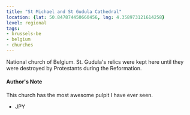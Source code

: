 ```yaml
---
title: "St Michael and St Gudula Cathedral"
location: {lat: 50.847874450660456, lng: 4.358973121614258}
level: regional
tags:
- brussels-be
- belgium
- churches
---
```


National church of Belgium.  St. Gudula's relics were kept here until they were destroyed by Protestants during the Reformation.

#### Author's Note

This church has the most awesome pulpit I have ever seen.

- JPY
